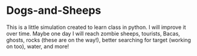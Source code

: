 # Dogs-and-Sheeps
This is a little simulation created to learn class in python. I will improve it over time. Maybe one day I will reach zombie sheeps, tourists, Bacas, ghosts, rocks (these are on the way!), better searching for target (working on too), water, and more!
